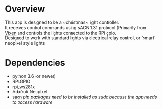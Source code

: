 
# Overview
This app is designed to be a ~christmas~ light controller.  
It receives control commands using sACN 1.31 protocol (Primarily from [Vixen](http://www.vixenlights.com/) and controls the lights connected to the RPi gpio.  
Designed to work with standard lights via electrical relay control, or 'smart' neopixel style lights

# Dependencies
  - python 3.6 (or newer)
  - RPI.GPIO
  - rpi_ws281x
  - Adafruit Neopixel
  - [sacn](https://github.com/Hundermeier/sacn)
*pip packages need to be installed as sudo because the app needs to access hardware*
~~~~ sudo pip3 install RPI.GPIO rpi_ws281x adafruit-circuitpython-neopixel sacn ~~~~
